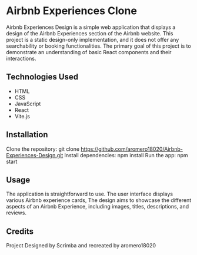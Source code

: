# Airbnb Experiences Clone

Airbnb Experiences Design is a simple web application that displays a design of the Airbnb Experiences section of the Airbnb website. This project is a static design-only implementation, and it does not offer any searchability or booking functionalities. The primary goal of this project is to demonstrate an understanding of basic React components and their interactions.

## Technologies Used

 - HTML
 - CSS
 - JavaScript
 - React
 - Vite.js

## Installation

Clone the repository: git clone https://github.com/aromero18020/Airbnb-Experiences-Design.git
Install dependencies: npm install
Run the app: npm start

## Usage
The application is straightforward to use. The user interface displays various Airbnb experience cards, The design aims to showcase the different aspects of an Airbnb Experience, including images, titles, descriptions, and reviews.

## Credits
Project Designed by Scrimba and recreated by aromero18020
